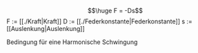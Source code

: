 $$\huge F = -Ds$$
F := [[./Kraft|Kraft]]
D := [[./Federkonstante|Federkonstante]]
s := [[Auslenkung|Auslenkung]]

Bedingung für eine Harmonische Schwingung